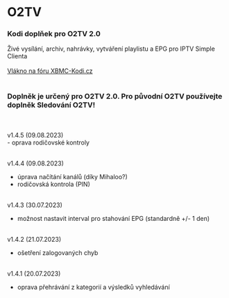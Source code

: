 <h1>O2TV</h1>
<p>
<h3>Kodi doplňek pro O2TV 2.0</h3>
<p>
Živé vysílání, archiv, nahrávky, vytváření playlistu a EPG pro IPTV Simple Clienta<br><br>
<a href="https://www.xbmc-kodi.cz/prispevek-o2tv">Vlákno na fóru XBMC-Kodi.cz</a><br><br>
<h3>Doplněk je určený pro O2TV 2.0. Pro původní O2TV používejte doplněk Sledování O2TV!</h3><br><br>
v1.4.5 (09.08.2023)<br>
- oprava rodičovské kontroly<br><br>

v1.4.4 (09.08.2023)<br>
- úprava načítání kanálů (díky Mihaloo?)<br>
- rodičovská kontrola (PIN)<br><br>

v1.4.3 (30.07.2023)<br>
- možnost nastavit interval pro stahování EPG (standardně +/- 1 den)<br><br>

v1.4.2 (21.07.2023)<br>
- ošetření zalogovaných chyb<br><br>

v1.4.1 (20.07.2023)<br>
- oprava přehrávání z kategorií a výsledků vyhledávání<br><br>
</p>
